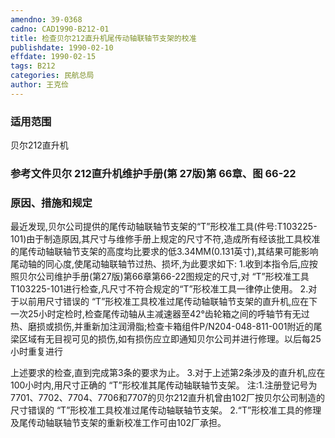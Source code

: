 ```yaml
---
amendno: 39-0368
cadno: CAD1990-B212-01
title: 检查贝尔212直升机尾传动轴联轴节支架的校准
publishdate: 1990-02-10
effdate: 1990-02-15
tags: B212
categories: 民航总局
author: 王克俭
---
```


### 适用范围 
贝尔212直升机

### 参考文件贝尔 212直升机维护手册(第 27版)第 66章、图 66-22 

### 原因、措施和规定 
最近发现,贝尔公司提供的尾传动轴联轴节支架的“T”形校准工具(件号:T103225-101)由于制造原因,其尺寸与维修手册上规定的尺寸不符,造成所有经该批工具校准的尾传动轴联轴节支架的高度均比要求的低3.34MM(0.131英寸),其结果可能影响尾动轴的同心度,使尾动轴联轴节过热、损坏,为此要求如下: 
    1.收到本指令后,应按照贝尔公司维护手册(第27版)第66章第66-22图规定的尺寸,对 “T”形校准工具T103225-101进行检查,凡尺寸不符合规定的“T”形校准工具一律停止使用。 
    2.对于以前用尺寸错误的 “T”形校准工具校准过尾传动轴联轴节支架的直升机,应在下一次25小时定检时,检查尾传动轴从主减速器至42°齿轮箱之间的呼轴节有无过热、磨损或损伤,并重新加注润滑脂;检查卡箱组件P/N204-048-811-001附近的尾梁区域有无目视可见的损伤,如有损伤应立即通知贝尔公司并进行修理。以后每25小时重复进行

  
上述要求的检查,直到完成第3条的要求为止。 
    3.对于上述第2条涉及的直升机,应在100小时内,用尺寸正确的 “T”形校准其尾传动轴联轴节支架。 
    注:1.注册登记号为7701、7702、7704、7706和7707的贝尔212直升机曾由102厂按贝尔公司制造的尺寸错误的 “T”形校准工具校准过尾传动轴联轴节支架。 
2.“T”形校准工具的修理及尾传动轴联轴节支架的重新校准工作可由102厂承担。
